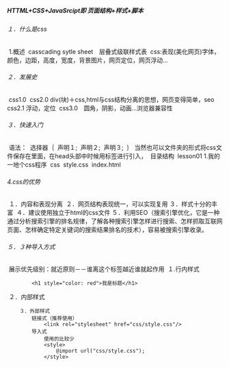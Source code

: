 ##### HTTML+CSS+JavaSrcipt即 页面结构+样式+脚本
###### １．什么是css
​	1.概述
​    casscading sytle sheet　层叠式级联样式表
​    css:表现(美化网页)
​    字体，颜色，边距，高度，宽度，背景图片，网页定位，网页浮动...
###### ２．发展史
​    css1.0
​    css2.0 div(块)＋css,html与css结构分离的思想，网页变得简单，seo
​    css2.1 浮动，定位
​    css3.0　圆角，阴影，动画...浏览器兼容性

###### ３．快速入门
​        <!--规范，<style>可以编写css的代码,没一个生命,最好使用分号结尾-->
​        语法：
​        	选择器｛
​            	声明１;
​                声明２;
​                声明３;
​           	｝
​	当然也可以文件夹的形式将css文件保存在里面，在head头部中时候用<link>标签进行引入，
​    <link rel="stylesheet" 	href="css/style.css"/>
​    目录结构
​    lesson01
​    	1.我的一地个css程序
​        	css
​            	style.css
​            index.html

###### 4.css的优势

​    	１．内容和表现分离
​        ２．网页结构表现统一，可以实现复用
​        ３．样式十分的丰富
​        ４．建议使用独立于html的css文件
​        ５．利用SEO（搜索引擎优化，它是一种通过分析搜索引擎的排名规律，了解各种搜索引擎怎样进行搜索、怎样抓取互联网页面、怎样确定特定关键词的搜索结果排名的技术），容易被搜索引擎收录。

 ###### ５．３种导入方式
​    	展示优先级别：就近原则－－谁离这个标签越近谁就起作用
​    	１.行内样式
​        	<!--行内样式：在标签中元素中,编写过一个style属性,编写样式即可-->

			<h1 style="color: red">我是标题</h1>
​        ２．内部样式
​        	<style>
​        		h1{
​        		    color:green;
​        		}
​    		</style>
​            

        ３．外部样式
        	链接式（推荐使用）
        	    <link rel="stylesheet" href="css/style.css"/>
    		导入式
            	使用的比较少
            	<style>
            		@import url("css/style.css");
            	</style>